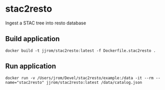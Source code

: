 # stac2resto
Ingest a STAC tree into resto database

## Build application

    docker build -t jjrom/stac2resto:latest -f Dockerfile.stac2resto .

## Run application

    docker run -v /Users/jrom/Devel/stac2resto/example:/data -it --rm --name="stac2resto" jjrom/stac2resto:latest /data/catalog.json